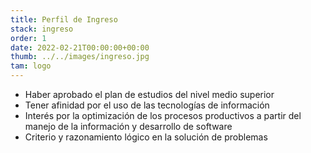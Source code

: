 ```yaml
---
title: Perfil de Ingreso
stack: ingreso
order: 1
date: 2022-02-21T00:00:00+00:00
thumb: ../../images/ingreso.jpg
tam: logo
---
```

<ul>
                    <li>Haber aprobado el plan de estudios del nivel medio superior</li>
                    <li>Tener afinidad por el uso de las tecnologías de información</li>
                    <li>Interés por la optimización de los procesos productivos a partir del manejo de la información y desarrollo de software</li>
                    <li>Criterio y razonamiento lógico en la solución de problemas</li>
                  </ul>